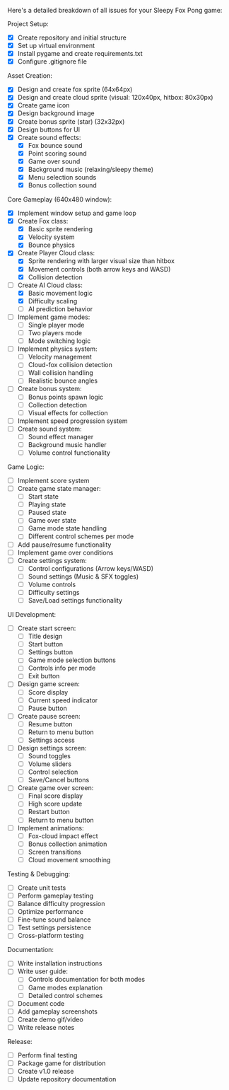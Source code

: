 Here's a detailed breakdown of all issues for your Sleepy Fox Pong game:

Project Setup:
- [x] Create repository and initial structure
- [x] Set up virtual environment
- [x] Install pygame and create requirements.txt
- [x] Configure .gitignore file

Asset Creation:
- [x] Design and create fox sprite (64x64px)
- [x] Design and create cloud sprite (visual: 120x40px, hitbox: 80x30px)
- [x] Create game icon
- [x] Design background image
- [x] Create bonus sprite (star) (32x32px)
- [x] Design buttons for UI
- [x] Create sound effects:
  - [x] Fox bounce sound
  - [x] Point scoring sound
  - [x] Game over sound
  - [x] Background music (relaxing/sleepy theme)
  - [x] Menu selection sounds
  - [x] Bonus collection sound

Core Gameplay (640x480 window):
- [x] Implement window setup and game loop
- [x] Create Fox class:
  - [x] Basic sprite rendering
  - [x] Velocity system
  - [x] Bounce physics
- [x] Create Player Cloud class:
  - [x] Sprite rendering with larger visual size than hitbox
  - [x] Movement controls (both arrow keys and WASD)
  - [x] Collision detection
- [ ] Create AI Cloud class:
  - [x] Basic movement logic
  - [x] Difficulty scaling
  - [ ] AI prediction behavior
- [ ] Implement game modes:
  - [ ] Single player mode
  - [ ] Two players mode
  - [ ] Mode switching logic
- [ ] Implement physics system:
  - [ ] Velocity management
  - [ ] Cloud-fox collision detection
  - [ ] Wall collision handling
  - [ ] Realistic bounce angles
- [ ] Create bonus system:
  - [ ] Bonus points spawn logic
  - [ ] Collection detection
  - [ ] Visual effects for collection
- [ ] Implement speed progression system
- [ ] Create sound system:
  - [ ] Sound effect manager
  - [ ] Background music handler
  - [ ] Volume control functionality

Game Logic:
- [ ] Implement score system
- [ ] Create game state manager:
  - [ ] Start state
  - [ ] Playing state
  - [ ] Paused state
  - [ ] Game over state
  - [ ] Game mode state handling
  - [ ] Different control schemes per mode
- [ ] Add pause/resume functionality
- [ ] Implement game over conditions
- [ ] Create settings system:
  - [ ] Control configurations (Arrow keys/WASD)
  - [ ] Sound settings (Music & SFX toggles)
  - [ ] Volume controls
  - [ ] Difficulty settings
  - [ ] Save/Load settings functionality

UI Development:
- [ ] Create start screen:
  - [ ] Title design
  - [ ] Start button
  - [ ] Settings button
  - [ ] Game mode selection buttons
  - [ ] Controls info per mode
  - [ ] Exit button
- [ ] Design game screen:
  - [ ] Score display
  - [ ] Current speed indicator
  - [ ] Pause button
- [ ] Create pause screen:
  - [ ] Resume button
  - [ ] Return to menu button
  - [ ] Settings access
- [ ] Design settings screen:
  - [ ] Sound toggles
  - [ ] Volume sliders
  - [ ] Control selection
  - [ ] Save/Cancel buttons
- [ ] Create game over screen:
  - [ ] Final score display
  - [ ] High score update
  - [ ] Restart button
  - [ ] Return to menu button
- [ ] Implement animations:
  - [ ] Fox-cloud impact effect
  - [ ] Bonus collection animation
  - [ ] Screen transitions
  - [ ] Cloud movement smoothing

Testing & Debugging:
- [ ] Create unit tests
- [ ] Perform gameplay testing
- [ ] Balance difficulty progression
- [ ] Optimize performance
- [ ] Fine-tune sound balance
- [ ] Test settings persistence
- [ ] Cross-platform testing

Documentation:
- [ ] Write installation instructions
- [ ] Write user guide:
  - [ ] Controls documentation for both modes
  - [ ] Game modes explanation
  - [ ] Detailed control schemes
- [ ] Document code
- [ ] Add gameplay screenshots
- [ ] Create demo gif/video
- [ ] Write release notes

Release:
- [ ] Perform final testing
- [ ] Package game for distribution
- [ ] Create v1.0 release
- [ ] Update repository documentation
